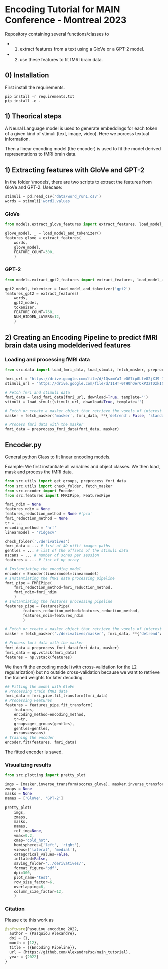 # Encoding Tutorial for MAIN Conference - Montreal 2023

Repository containing several functions/classes to 
* 1) extract features from a text using a GloVe or a GPT-2 model.
* 2) use these features to fit fMRI brain data.


## 0) Installation

First install the requirements.

```shell
pip install -r requirements.txt
pip install -e .
```


## 1) Theorical steps

A Neural Language model is used to generate embeddings for each token of a given kind of stimuli (text, image, video). Here we porcess textual information.

Then a linear encoding model (the encoder) is used to fit the model derived representations to fMRI brain data.


## 1) Extracting features with GloVe and GPT-2 

In the folder ‘/models‘, there are two scripts to extract the features from GloVe and GPT-2.
Usecase:

```python
stimuli = pd.read_csv('data/word_run1.csv')
words = stimuli['word].values
```

### GloVe

```python
from models.extract_glove_features import extract_features, load_model_and_tokenizer

glove_model, _ = load_model_and_tokenizer()
features_glove = extract_features(
    words, 
    glove_model, 
    FEATURE_COUNT=300,
    )
```


### GPT-2

```python
from models.extract_gpt2_features import extract_features, load_model_and_tokenizer

gpt2_model, tokenizer = load_model_and_tokenizer('gpt2')
features_gpt2 = extract_features(
    words, 
    gpt2_model, 
    tokenizer,
    FEATURE_COUNT=768,
    NUM_HIDDEN_LAYERS=12,
    )
```

## 2) Creating an Encoding Pipeline to predict fMRI brain data using modelderived features

### Loading and processing fMRI data

```python
from src.data import load_fmri_data, load_stmuli, fetch_masker, preprocess_fmri_data

fmri_url = "https://drive.google.com/file/d/1QsxmYaI-eOG7ip0Lfe82jXJ9-Ip3Oqxy/view?usp=share_link"
stimuli_url = "https://drive.google.com/file/d/11HT-0TH0hOerOkP3zTDzkICqRt7s9ZQZ/view?usp=share_link"

# Fetch fmri and stimuli data
fmri_data = load_fmri_data(fmri_url, download=True, template='')
stimuli = load_stmuli(stimuli_url, download=True, template='')

# Fetch or create a masker object that retrieve the voxels of interest in the brain
masker = fetch_masker('masker', fmri_data, **{'detrend': False, 'standardize': False})

# Process fmri data with the masker
fmri_data = preprocess_fmri_data(fmri_data, masker)
```


## Encoder.py

General python Class to fit linear encoding models.

Example:
We first instantiate all variables and object classes.
We then load, mask and process the fMRI data.

```python
from src.utils import get_groups, preprocess_fmri_data
from src.utils import check_folder, fetch_masker
from src.encoder import Encoder
from src.features import FMRIPipe, FeaturesPipe

fmri_ndim = None
features_ndim = None
features_reduction_method = None #'pca'
fmri_reduction_method = None
tr = ...
encoding_method = 'hrf'
linearmodel = 'ridgecv'

check_folder('./derivatives')
fmri_data = ... # list of 4D nifti images paths
gentles = ... # list of the offsets of the stimuli data
nscans = ... # number of scnas per session
features = ... # list of np array

# Instantiating the encoding model
encoder = Encoder(linearmodel=linearmodel)
# Instantiating the fMRI data processing pipeline
fmri_pipe = FMRIPipe(
    fmri_reduction_method=fmri_reduction_method, 
    fmri_ndim=fmri_ndim
    )
# Instantiating the features processing pipeline
features_pipe = FeaturesPipe(
        features_reduction_method=features_reduction_method, 
        features_ndim=features_ndim
        )

# Fetch or create a masker object that retrieve the voxels of interest in the brain
masker = fetch_masker('./derivatives/masker', fmri_data, **{'detrend': True, 'standardize': True})

# Process fmri data with the masker
fmri_data = preprocess_fmri_data(fmri_data, masker)
fmri_data = np.vstack(fmri_data)
features = np.vstack(features)
```

We then fit the encoding model (with cross-validation for the L2 regularization) but no outside cross-validation because we want to retrieve the trained weights for later decoding.

```python
## Fitting the model with GloVe
# Processing train fMRI data
fmri_data = fmri_pipe.fit_transform(fmri_data)
# Processing Features
features = features_pipe.fit_transform(
    features, 
    encoding_method=encoding_method, 
    tr=tr, 
    groups=get_groups(gentles), 
    gentles=gentles, 
    nscans=nscans)
# Training the encoder
encoder.fit(features, fmri_data)
```
The fitted encoder is saved.



### Visualizing results

```python
from src.plotting import pretty_plot

imgs = [masker.inverse_transform(scores_glove), masker.inverse_transform(scores_gpt2)]
zmaps = None
masks = None
names = ['GloVe', 'GPT-2']

pretty_plot(
    imgs, 
    zmaps, 
    masks,
    names,
    ref_img=None,
    vmax=0.2, 
    cmap='cold_hot',
    hemispheres=['left', 'right'], 
    views=['lateral', 'medial'], 
    categorical_values=False, 
    inflated=False, 
    saving_folder='../derivatives/', 
    format_figure='pdf', 
    dpi=300, 
    plot_name='test',
    row_size_factor=6,
    overlapping=6,
    column_size_factor=12,
    )

```

### Citation

Please cite this work as

```python
@software{Pasquiou_encoding_2022,
  author = {Pasquiou Alexandre},
  doi = {},
  month = {12},
  title = {{Encoding Pipeline}},
  url = {https://github.com/AlexandrePsq/main_tutorial},
  year = {2022}
}
```